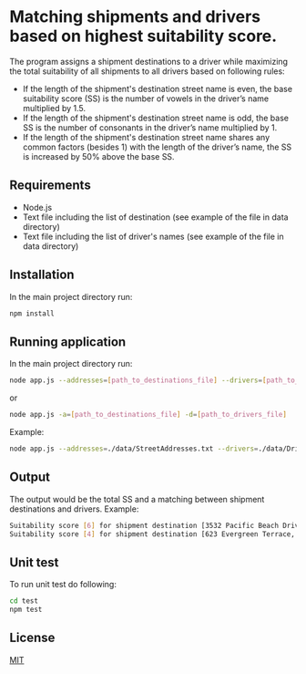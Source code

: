 # Matching shipments and drivers based on highest suitability score.

The program assigns a shipment destinations to a driver while maximizing the total suitability of all shipments to all drivers based on following rules:
- If the length of the shipment's destination street name is even, the base suitability score (SS) is the number of vowels in the driver’s name multiplied by 1.5.
- If the length of the shipment's destination street name is odd, the base SS is the number of consonants in the driver’s name multiplied by 1.
- If the length of the shipment's destination street name shares any common factors (besides 1) with the length of the driver’s name, the SS is increased by 50% above the base SS.


## Requirements
- Node.js
- Text file including the list of destination (see example of the file in data directory)
- Text file including the list of driver's names (see example of the file in data directory)

## Installation
In the main project directory run:
```bash
npm install
```

## Running application

In the main project directory run:
```bash
node app.js --addresses=[path_to_destinations_file] --drivers=[path_to_drivers_file]
```
or
```bash
node app.js -a=[path_to_destinations_file] -d=[path_to_drivers_file]
```

Example:

```bash
node app.js --addresses=./data/StreetAddresses.txt --drivers=./data/DriverNames.txt
```

## Output
The output would be the total SS and a matching between shipment destinations and drivers.
Example:
```bash
Suitability score [6] for shipment destination [3532 Pacific Beach Drive, Pacific Beach, CA, 55555] and driver [Bruce Wayne].
Suitability score [4] for shipment destination [623 Evergreen Terrace, Portland, OR, 15125] and driver [John Doe].
```

## Unit test
To run unit test do following:
```bash
cd test
npm test
```

## License
[MIT](https://choosealicense.com/licenses/mit/)
